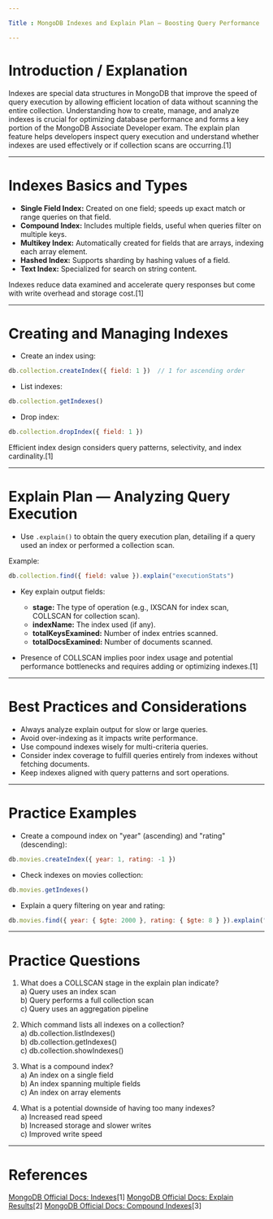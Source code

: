 ```yaml
---

Title : MongoDB Indexes and Explain Plan — Boosting Query Performance

---
```


# Introduction / Explanation

Indexes are special data structures in MongoDB that improve the speed of query execution by allowing efficient location of data without scanning the entire collection. Understanding how to create, manage, and analyze indexes is crucial for optimizing database performance and forms a key portion of the MongoDB Associate Developer exam. The explain plan feature helps developers inspect query execution and understand whether indexes are used effectively or if collection scans are occurring.[1]

***

# Indexes Basics and Types

- **Single Field Index:** Created on one field; speeds up exact match or range queries on that field.
- **Compound Index:** Includes multiple fields, useful when queries filter on multiple keys.
- **Multikey Index:** Automatically created for fields that are arrays, indexing each array element.
- **Hashed Index:** Supports sharding by hashing values of a field.
- **Text Index:** Specialized for search on string content.

Indexes reduce data examined and accelerate query responses but come with write overhead and storage cost.[1]

***

# Creating and Managing Indexes

- Create an index using:

```js
db.collection.createIndex({ field: 1 })  // 1 for ascending order
```

- List indexes:

```js
db.collection.getIndexes()
```

- Drop index:

```js
db.collection.dropIndex({ field: 1 })
```

Efficient index design considers query patterns, selectivity, and index cardinality.[1]

***

# Explain Plan — Analyzing Query Execution

- Use `.explain()` to obtain the query execution plan, detailing if a query used an index or performed a collection scan.

Example:

```js
db.collection.find({ field: value }).explain("executionStats")
```

- Key explain output fields:
  - **stage:** The type of operation (e.g., IXSCAN for index scan, COLLSCAN for collection scan).
  - **indexName:** The index used (if any).
  - **totalKeysExamined:** Number of index entries scanned.
  - **totalDocsExamined:** Number of documents scanned.

- Presence of COLLSCAN implies poor index usage and potential performance bottlenecks and requires adding or optimizing indexes.[1]

***

# Best Practices and Considerations

- Always analyze explain output for slow or large queries.
- Avoid over-indexing as it impacts write performance.
- Use compound indexes wisely for multi-criteria queries.
- Consider index coverage to fulfill queries entirely from indexes without fetching documents.
- Keep indexes aligned with query patterns and sort operations.

***

# Practice Examples

- Create a compound index on "year" (ascending) and "rating" (descending):

```js
db.movies.createIndex({ year: 1, rating: -1 })
```

- Check indexes on movies collection:

```js
db.movies.getIndexes()
```

- Explain a query filtering on year and rating:

```js
db.movies.find({ year: { $gte: 2000 }, rating: { $gte: 8 } }).explain("executionStats")
```

***

# Practice Questions

1. What does a COLLSCAN stage in the explain plan indicate?  
a) Query uses an index scan  
b) Query performs a full collection scan  
c) Query uses an aggregation pipeline  

2. Which command lists all indexes on a collection?  
a) db.collection.listIndexes()  
b) db.collection.getIndexes()  
c) db.collection.showIndexes()  

3. What is a compound index?  
a) An index on a single field  
b) An index spanning multiple fields  
c) An index on array elements  

4. What is a potential downside of having too many indexes?  
a) Increased read speed  
b) Increased storage and slower writes  
c) Improved write speed  

***

# References

 [MongoDB Official Docs: Indexes](https://www.mongodb.com/docs/manual/indexes/)[1]
 [MongoDB Official Docs: Explain Results](https://www.mongodb.com/docs/manual/reference/explain-results/)[2]
 [MongoDB Official Docs: Compound Indexes](https://www.mongodb.com/docs/manual/core/index-compound/)[3]

